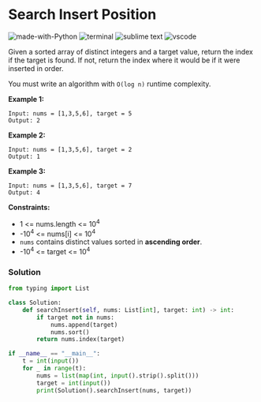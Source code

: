 # Search Insert Position
![made-with-Python](https://img.shields.io/badge/Made%20with-Python-007396.svg)
![terminal](https://img.shields.io/badge/Windows%20Terminal-4D4D4D?logo=windows%20terminal&logoColor=white)
![sublime text](https://img.shields.io/badge/sublime_text-%23575757.svg?logo=sublime-text&logoColor=important)
![vscode](https://img.shields.io/badge/Visual_Studio_Code-0078D4?logo=visual%20studio%20code&logoColor=white)

Given a sorted array of distinct integers and a target value, return the index if the target is found. If not, return the index where it would be if it were inserted in order.

You must write an algorithm with `O(log n)` runtime complexity.

__Example 1:__
```
Input: nums = [1,3,5,6], target = 5
Output: 2
```
__Example 2:__
```
Input: nums = [1,3,5,6], target = 2
Output: 1
```
__Example 3:__
```
Input: nums = [1,3,5,6], target = 7
Output: 4
```

__Constraints:__
- 1 <= nums.length <= 10<sup>4</sup>
- -10<sup>4</sup> <= nums[i] <= 10<sup>4</sup>
- `nums` contains distinct values sorted in **ascending order**.
- -10<sup>4</sup> <= target <= 10<sup>4</sup>


### Solution
```py
from typing import List

class Solution:
    def searchInsert(self, nums: List[int], target: int) -> int:
        if target not in nums:
            nums.append(target)
            nums.sort()
        return nums.index(target)

if __name__ == "__main__":
    t = int(input())
    for _ in range(t):
        nums = list(map(int, input().strip().split()))
        target = int(input())
        print(Solution().searchInsert(nums, target))
```